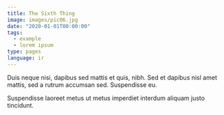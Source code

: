 ```yaml
---
title: The Sixth Thing
image: images/pic06.jpg
date: "2020-01-01T00:00:00"
tags:
  - example
  - lorem ipsum
type: pages
language: ir
---
```

Duis neque nisi, dapibus sed mattis et quis, nibh. Sed et dapibus nisl amet
mattis, sed a rutrum accumsan sed. Suspendisse eu.
<!-- níos mó -->
Suspendisse laoreet metus ut metus imperdiet interdum aliquam justo tincidunt.

